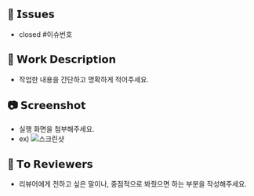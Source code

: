## 📌 𝗜𝘀𝘀𝘂𝗲𝘀
- closed #이슈번호

## 📎 𝗪𝗼𝗿𝗸 𝗗𝗲𝘀𝗰𝗿𝗶𝗽𝘁𝗶𝗼𝗻
- 작업한 내용을 간단하고 명확하게 적어주세요.

## 📷 𝗦𝗰𝗿𝗲𝗲𝗻𝘀𝗵𝗼𝘁
- 실행 화면을 첨부해주세요.
- ex) ![스크린샷](URL)

## 💬 𝗧𝗼 𝗥𝗲𝘃𝗶𝗲𝘄𝗲𝗿𝘀
- 리뷰어에게 전하고 싶은 말이나, 중점적으로 봐줬으면 하는 부분을 작성해주세요.
